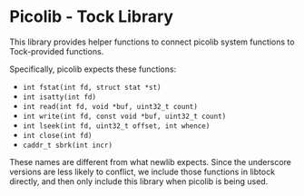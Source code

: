 Picolib - Tock Library
======================

This library provides helper functions to connect picolib system functions to
Tock-provided functions.

Specifically, picolib expects these functions:

- `int fstat(int fd, struct stat *st)`
- `int isatty(int fd)`
- `int read(int fd, void *buf, uint32_t count)`
- `int write(int fd, const void *buf, uint32_t count)`
- `int lseek(int fd, uint32_t offset, int whence)`
- `int close(int fd)`
- `caddr_t sbrk(int incr)`

These names are different from what newlib expects. Since the underscore
versions are less likely to conflict, we include those functions in libtock
directly, and then only include this library when picolib is being used.
